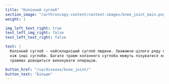 ```yaml
---
title: "Колінний суглоб"
section_image: "/arthroscopy-content/content-images/knee_joint_main.png"
weight: 1

img_left_text_right: true
text_left_img_right: false
text_left_text_right: false

text: |
  Колінний суглоб - найскладніший суглоб людини. Зважаючи цілого ряду причин колінний суглоб травмується частіше, 
  ніж інші суглоби. Багато травм колінного суглоба можуть лікуватися консервативно, тобто без операції, а при інших 
  травмах доводиться виконувати операцію.

button_href: "/ua/disease/knee_joint/"
button_text: "Більше"
---
```


